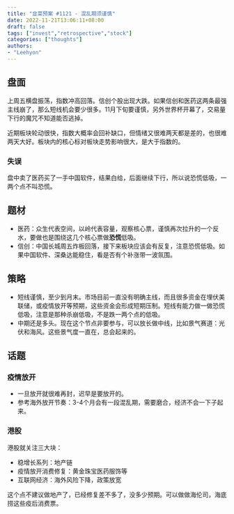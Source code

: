 ```yaml
---
title: "韭菜预案 #1121 - 混乱期须谨慎"
date: 2022-11-21T13:06:11+08:00
draft: false
tags: ["invest","retrospective","stock"]
categories: ["thoughts"]
authors:
- "Leehyon"
---
```


## 盘面
上周五横盘振荡，指数冲高回落。信创个股出现大跌。如果信创和医药这两条最强主线崩了，那么短线机会要少很多。11月下旬要谨慎，另外世界杯开幕了，交易量下行的魔咒不知道能否逃掉。

近期板块轮动很快，指数大概率会回补缺口，但情绪又很难两天都是差的，也很难两天大好。板块内的核心标对板块走势影响很大，是大于指数的。

### 失误
盘中卖了医药买了一手中国软件，结果白给，后面继续下行，所以说恐慌低吸，一两个点不叫恐慌。

## 题材
- 医药：众生代表空间，以岭代表容量，观察核心票，谨慎再次拉升的一个反水，要做也是围绕这几个核心票做**恐慌**低吸。
- 信创：中国长城周五炸板回落，接下来板块应该会有反复，注意恐慌低吸。如果中国软件、深桑达能稳住，看是否有个补涨带一波氛围。

## 策略
- 短线谨慎，至少到月末。市场目前一直没有明确主线，而且很多资金在埋伏美联储，或疫情放开等预期，这些资金会形成短期压制。短线有能力做一做恐慌低吸，注意是那种杀崩低吸，不是跌一两个点的低吸。
- 中期还是多头。现在这个节点非要参与，可以放长做中线，比如景气赛道：光伏和海风。这些景气度一直在，总会起来的。

## 话题

### 疫情放开
- 一旦放开就很难再封，迟早是要放开的。
- 参考海外放开节奏：3-4个月会有一段混乱期，需要磨合，经济不会一下子起来。

### 港股
港股就关注三大块：
- 稳增长系列：地产链
- 疫情放开消费修复：黄金珠宝医药服饰等
- 互联网经济：海外风险下降，政策放宽

这个点不建议做地产了，已经修复差不多了，没多少预期。可以做做海伦司，海底捞这些疫后消费票。
